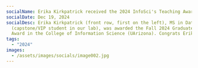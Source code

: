 ```yaml
---
socialName: Erika Kirkpatrick received the 2024 InfoSci's Teaching Award!
socialDate: Dec 19, 2024
socialDesc: Erika Kirkpatrick (front row, first on the left), MS in Data Science
  (capstone/VIP student in our lab), was awarded the Fall 2024 Graduate Teaching
  Award in the College of Information Science (UArizona). Congrats Erika!!
tags:
  - "2024"
images:
  - /assets/images/socials/image002.jpg
---
```

